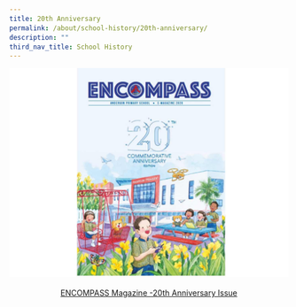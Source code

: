 ```yaml
---
title: 20th Anniversary
permalink: /about/school-history/20th-anniversary/
description: ""
third_nav_title: School History
---
```

<img style="width: %;" src="/images/2023%20Images/Encompass 20th Anniversary.jpg" align = "centre" />
 <center><a href="https://go.gov.sg/andpsencompass2020">ENCOMPASS Magazine -20th Anniversary Issue </a></p> </center>